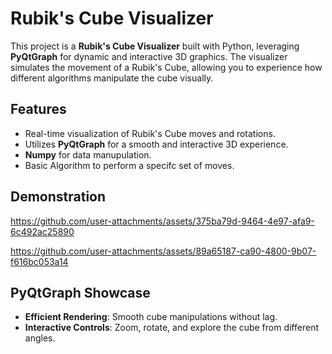 # Rubik's Cube Visualizer

This project is a **Rubik's Cube Visualizer** built with Python, leveraging **PyQtGraph** for dynamic and interactive 3D graphics. The visualizer simulates the movement of a Rubik's Cube, allowing you to experience how different algorithms manipulate the cube visually.

## Features

- Real-time visualization of Rubik's Cube moves and rotations.
- Utilizes **PyQtGraph** for a smooth and interactive 3D experience.
- **Numpy** for data manupulation.
- Basic Algorithm to perform a specifc set of moves.

## Demonstration

https://github.com/user-attachments/assets/375ba79d-9464-4e97-afa9-6c492ac25890

https://github.com/user-attachments/assets/89a65187-ca90-4800-9b07-f616bc053a14


## PyQtGraph Showcase

- **Efficient Rendering**: Smooth cube manipulations without lag.
- **Interactive Controls**: Zoom, rotate, and explore the cube from different angles.

